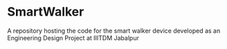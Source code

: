 # SmartWalker
A repository hosting the code for the smart walker device developed as an Engineering Design Project at IIITDM Jabalpur
